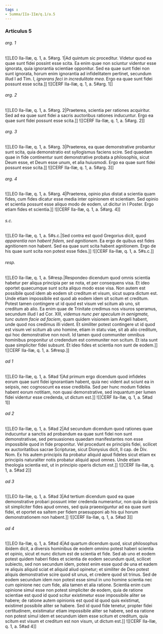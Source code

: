```yaml
---
tags : 
- Summa/IIa-IIæ/q.1/a.5
---
```


### Articulus 5

###### arg. 1
![[LEO IIa-IIæ, q. 1, a. 5#arg. 1|Ad quintum sic proceditur. Videtur quod ea quae sunt fidei possint esse scita. Ea enim quae non sciuntur videntur esse ignorata, quia ignorantia scientiae opponitur. Sed ea quae sunt fidei non sunt ignorata, horum enim ignorantia ad infidelitatem pertinet, secundum illud I ad Tim. I, *ignorans feci in incredulitate mea*. Ergo ea quae sunt fidei possunt esse scita.]]
![[CERF IIa-IIæ, q. 1, a. 5#arg. 1]]

###### arg. 2
![[LEO IIa-IIæ, q. 1, a. 5#arg. 2|Praeterea, scientia per rationes acquiritur. Sed ad ea quae sunt fidei a sacris auctoribus rationes inducuntur. Ergo ea quae sunt fidei possunt esse scita.]]
![[CERF IIa-IIæ, q. 1, a. 5#arg. 2]]

###### arg. 3
![[LEO IIa-IIæ, q. 1, a. 5#arg. 3|Praeterea, ea quae demonstrative probantur sunt scita, quia demonstratio est syllogismus faciens scire. Sed quaedam quae in fide continentur sunt demonstrative probata a philosophis, sicut Deum esse, et Deum esse unum, et alia huiusmodi. Ergo ea quae sunt fidei possunt esse scita.]]
![[CERF IIa-IIæ, q. 1, a. 5#arg. 3]]

###### arg. 4
![[LEO IIa-IIæ, q. 1, a. 5#arg. 4|Praeterea, opinio plus distat a scientia quam fides, cum fides dicatur esse media inter opinionem et scientiam. Sed opinio et scientia possunt esse aliquo modo de eodem, ut dicitur in I Poster. Ergo etiam fides et scientia.]]
![[CERF IIa-IIæ, q. 1, a. 5#arg. 4]]

###### s.c.
![[LEO IIa-IIæ, q. 1, a. 5#s.c.|Sed contra est quod Gregorius dicit, quod *apparentia non habent fidem, sed agnitionem*. Ea ergo de quibus est fides agnitionem non habent. Sed ea quae sunt scita habent agnitionem. Ergo de his quae sunt scita non potest esse fides.]]
![[CERF IIa-IIæ, q. 1, a. 5#s.c.]]

###### resp.
![[LEO IIa-IIæ, q. 1, a. 5#resp.|Respondeo dicendum quod omnis scientia habetur per aliqua principia per se nota, et per consequens visa. Et ideo oportet quaecumque sunt scita aliquo modo esse visa. Non autem est possibile quod idem ab eodem sit creditum et visum, sicut supra dictum est. Unde etiam impossibile est quod ab eodem idem sit scitum et creditum. Potest tamen contingere ut id quod est visum vel scitum ab uno, sit creditum ab alio. Ea enim quae de Trinitate credimus nos visuros speramus, secundum illud I ad Cor. XIII, *videmus nunc per speculum in aenigmate, tunc autem facie ad faciem*, quam quidem visionem iam Angeli habent, unde quod nos credimus illi vident. Et similiter potest contingere ut id quod est visum vel scitum ab uno homine, etiam in statu viae, sit ab alio creditum, qui hoc demonstrative non novit. Id tamen quod communiter omnibus hominibus proponitur ut credendum est communiter non scitum. Et ista sunt quae simpliciter fidei subsunt. Et ideo fides et scientia non sunt de eodem.]]
![[CERF IIa-IIæ, q. 1, a. 5#resp.]]

###### ad 1
![[LEO IIa-IIæ, q. 1, a. 5#ad 1|Ad primum ergo dicendum quod infideles eorum quae sunt fidei ignorantiam habent, quia nec vident aut sciunt ea in seipsis, nec cognoscunt ea esse credibilia. Sed per hunc modum fideles habent eorum notitiam, non quasi demonstrative, sed inquantum per lumen fidei videntur esse credenda, ut dictum est.]]
![[CERF IIa-IIæ, q. 1, a. 5#ad 1]]

###### ad 2
![[LEO IIa-IIæ, q. 1, a. 5#ad 2|Ad secundum dicendum quod rationes quae inducuntur a sanctis ad probandum ea quae sunt fidei non sunt demonstrativae, sed persuasiones quaedam manifestantes non esse impossibile quod in fide proponitur. Vel procedunt ex principiis fidei, scilicet ex auctoritatibus sacrae Scripturae, sicut Dionysius dicit, II cap. de Div. Nom. Ex his autem principiis ita probatur aliquid apud fideles sicut etiam ex principiis naturaliter notis probatur aliquid apud omnes. Unde etiam theologia scientia est, ut in principio operis dictum est.]]
![[CERF IIa-IIæ, q. 1, a. 5#ad 2]]

###### ad 3
![[LEO IIa-IIæ, q. 1, a. 5#ad 3|Ad tertium dicendum quod ea quae demonstrative probari possunt inter credenda numerantur, non quia de ipsis sit simpliciter fides apud omnes, sed quia praeexiguntur ad ea quae sunt fidei, et oportet ea saltem per fidem praesupponi ab his qui horum demonstrationem non habent.]]
![[CERF IIa-IIæ, q. 1, a. 5#ad 3]]

###### ad 4
![[LEO IIa-IIæ, q. 1, a. 5#ad 4|Ad quartum dicendum quod, sicut philosophus ibidem dicit, a diversis hominibus de eodem omnino potest haberi scientia et opinio, sicut et nunc dictum est de scientia et fide. Sed ab uno et eodem potest quidem haberi fides et scientia de eodem secundum quid, scilicet subiecto, sed non secundum idem, potest enim esse quod de una et eadem re aliquis aliquid sciat et aliquid aliud opinetur; et similiter de Deo potest aliquis demonstrative scire quod sit unus, et credere quod sit trinus. Sed de eodem secundum idem non potest esse simul in uno homine scientia nec cum opinione nec cum fide, alia tamen et alia ratione. Scientia enim cum opinione simul esse non potest simpliciter de eodem, quia de ratione scientiae est quod id quod scitur existimetur esse impossibile aliter se habere; de ratione autem opinionis est quod id quod quis existimat, existimet possibile aliter se habere. Sed id quod fide tenetur, propter fidei certitudinem, existimatur etiam impossibile aliter se habere, sed ea ratione non potest simul idem et secundum idem esse scitum et creditum, quia scitum est visum et creditum est non visum, ut dictum est.]]
![[CERF IIa-IIæ, q. 1, a. 5#ad 4]]

